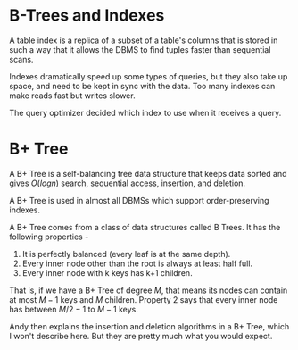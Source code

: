 # B-Trees and Indexes

A table index is a replica of a subset of a table's columns that is 
stored in such a way that it allows the DBMS to find tuples faster than 
sequential scans.

Indexes dramatically speed up some types of queries, but they also
take up space, and need to be kept in sync with the data. Too many 
indexes can make reads fast but writes slower.

The query optimizer decided which index to use when it receives a query.

# B+ Tree
A B+ Tree is a self-balancing tree data structure that keeps data sorted 
and gives $O(log n)$ search, sequential access, insertion, and deletion.

A B+ Tree is used in almost all DBMSs which support order-preserving
indexes.

A B+ Tree comes from a class of data structures called B Trees. It has
the following properties -
1. It is perfectly balanced (every leaf is at the same depth).
2. Every inner node other than the root is always at least half full.
3. Every inner node with k keys has k+1 children.

That is, if we have a B+ Tree of degree $M$, that means its nodes can 
contain at most $M-1$ keys and $M$ children. Property 2 says that every 
inner node has between $M/2-1$ to $M-1$ keys.

Andy then explains the insertion and deletion algorithms in a B+ Tree,
which I won't describe here. But they are pretty much what you would 
expect.